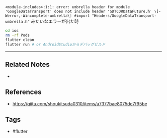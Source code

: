 `<module-includes>:1:1: error: umbrella header for module 'GoogleDataTransport' does not include header 'GDTCORDataFuture.h' \[-Werror,-Wincomplete-umbrella\] #import "Headers/GoogleDataTransport-umbrella.h"`
みたいなエラーが出た時

```sh
cd ios
rm -rf Pods
flutter clean
flutter run # or AndroidStudioからデバッグビルド

```

---
## Related Notes
- 

## References
- https://qiita.com/shoukitsuda0310/items/a7377bae8075de7f95be

## Tags
- #flutter 